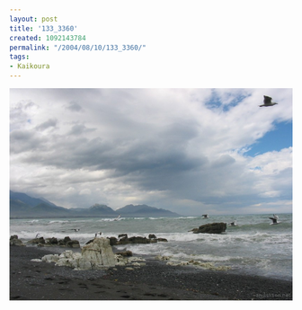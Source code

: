 ```yaml
---
layout: post
title: '133_3360'
created: 1092143784
permalink: "/2004/08/10/133_3360/"
tags:
- Kaikoura
---
```


<img src="/image/images/133_3360-1171.jpg"/>

